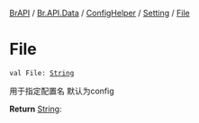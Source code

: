 [BrAPI](../../../index.md) / [Br.API.Data](../../index.md) / [ConfigHelper](../index.md) / [Setting](index.md) / [File](./-file.md)

# File

`val File: `[`String`](https://kotlinlang.org/api/latest/jvm/stdlib/kotlin/-string/index.html)

用于指定配置名 默认为config

**Return**
[String](https://kotlinlang.org/api/latest/jvm/stdlib/kotlin/-string/index.html):

